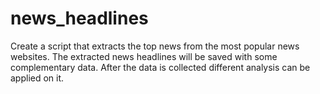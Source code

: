 # news_headlines
Create a script that extracts the top news from the most popular news websites. The extracted news headlines will be saved with some complementary data. After the data is collected different analysis can be applied on it.
